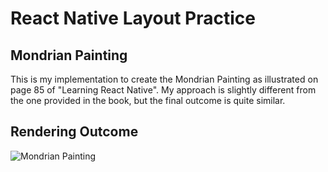 # React Native Layout Practice
## Mondrian Painting
This is my implementation to create the Mondrian Painting as illustrated on page 85 of "Learning React Native". My approach is slightly different from the one provided in the book, but the final outcome is quite similar.

## Rendering Outcome
![Mondrian Painting]()
